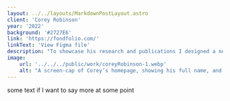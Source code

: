 ```yaml
---
layout: ../../layouts/MarkdownPostLayout.astro
client: 'Corey Robinson'
year: '2022'
background: '#2727E6'
link: 'https://fondfolio.com/'
linkText: 'View Figma file'
description: "To showcase his research and publications I designed a new online identity for Corey, incorporating subtle references to his focus on migration."
image:
    url: '../../../public/work/coreyRobinson-1.webp'
    alt: "A screen-cap of Corey’s homepage, showing his full name, and excerpt from his most recent publication. In the background large blue shaded spheres give a subtle reference to his research focus on migration."
---
```


some text if I want to say more at some point